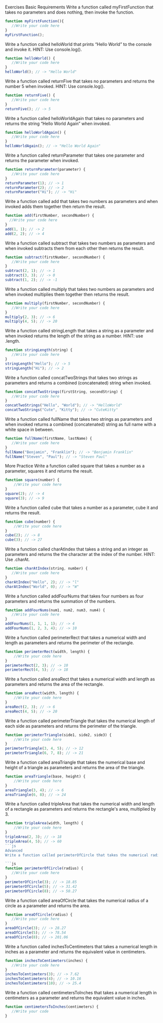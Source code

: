 Exercises
Basic Requirements
Write a function called myFirstFunction that takes no parameters and does nothing, then invoke the function.

```js
function myFirstFunction(){
   //Write your code here 
} 
myFirstFunction();
```
Write a function called helloWorld that prints “Hello World” to the console and invoke it. HINT: Use console.log().

```js
function helloWorld() { 
   //Write your code here
} 
helloWorld(); // -> "Hello World"
```
Write a function called returnFive that takes no parameters and returns the number 5 when invoked. HINT: Use console.log().

```js
function returnFive() {
   //Write your code here 
}
returnFive(); // -> 5
```
Write a function called helloWorldAgain that takes no parameters and returns the string “Hello World Again” when invoked.

```js
function helloWorldAgain() {
   //Write your code here 
}
helloWorldAgain(); // -> "Hello World Again"

```
Write a function called returnParameter that takes one parameter and returns the parameter when invoked.

```js
function returnParameter(parameter) {
   //Write your code here 
}
returnParameter(1); // -> 1 
returnParameter(2); // -> 2 
returnParameter("Hi"); // -> "Hi"
```
Write a function called add that takes two numbers as parameters and when invoked adds them together then return the result.

```js
function add(firstNumber, secondNumber) { 
  //Write your code here 
}  
add(1, 1); // -> 2 
add(2, 2); // -> 4
```
Write a function called subtract that takes two numbers as parameters and when invoked subtracts them from each other then returns the result.

```js
function subtract(firstNumber, secondNumber) {
   //Write your code here 
}  
subtract(2, 1); // -> 1 
subtract(3, 3); // -> 0 
subtract(1, 2); // -> -1
```
Write a function called multiply that takes two numbers as parameters and when invoked multiplies them together then returns the result.

```js
function multiply(firstNumber, secondNumber) {
   //Write your code here 
}
multiply(2, 3); // -> 6
multiply(4, 5); // -> 20
```
Write a function called stringLength that takes a string as a parameter and when invoked returns the length of the string as a number. HINT: use .length.

```js
function stringLength(string) {
   //Write your code here 
}  
stringLength("Hello"); // -> 5 
stringLength("Hi"); // -> 2
```
Write a function called concatTwoStrings that takes two strings as parameters and returns a combined (concatenated) string when invoked.

```js
function concatTwoStrings(firstString, secondString) {
   //Write your code here 
}  
concatTwoStrings("Hello", "World"); // -> "HelloWorld" 
concatTwoStrings("Cute", "Kitty"); // -> "CuteKitty"
```
Write a function called fullName that takes two strings as parameters and when invoked returns a combined (concatenated) string as full name with a white space in between.

```js
function fullName(firstName, lastName) {
   //Write your code here 
}  
fullName("Benjamin", "Franklin"); // -> "Benjamin Franklin" 
fullName("Steven", "Paul"); // -> "Steven Paul"
```
More Practice
Write a function called square that takes a number as a parameter, squares it and returns the result.

```js
function square(number) {
    //Write your code here
}
square(2); // -> 4
square(3); // -> 9
```
Write a function called cube that takes a number as a parameter, cube it and returns the result.

```js
function cube(number) {
    //Write your code here
}
cube(2); // -> 8
cube(3); // -> 27
```
Write a function called charAtIndex that takes a string and an integer as parameters and returns the the character at the index of the number. HINT: Use .charAt.

```js
function charAtIndex(string, number) {
   //Write your code here 
}
charAtIndex("Hello", 2); // -> "l" 
charAtIndex("World", 0); // -> "W"
```
Write a function called addFourNums that takes four numbers as four parameters and returns the summation of the numbers.

```js
function addFourNums(num1, num2, num3, num4) {
   //Write your code here 
}  
addFourNums(1, 1, 1, 1); // -> 4 
addFourNums(1, 2, 3, 4); // -> 10
```
Write a function called perimeterRect that takes a numerical width and length as parameters and returns the perimeter of the rectangle.

```js
function perimeterRect(width, length) {
    //Write your code here
}
perimeterRect(2, 3); // -> 10
perimeterRect(4, 5); // -> 18
```
Write a function called areaRect that takes a numerical width and length as parameters and returns the area of the rectangle.

```js
function areaRect(width, length) {
    //Write your code here
}
areaRect(2, 3); // -> 6
areaRect(4, 5); // -> 20
```
Write a function called perimeterTriangle that takes the numerical length of each side as parameters and returns the perimeter of the triangle.

```js
function perimeterTriangle(side1, side2, side3) {
    //Write your code here
}
perimeterTriangle(3, 4, 5); // -> 12
perimeterTriangle(6, 7, 8); // -> 21
```
Write a function called areaTriangle that takes the numerical base and height of a triangle as parameters and returns the area of the triangle.

```js
function areaTriangle(base, height) {
    //Write your code here
}
areaTriangle(3, 4); // -> 6
areaTriangle(6, 8); // -> 24
```
Write a function called tripleArea that takes the numerical width and length of a rectangle as parameters and returns the rectangle's area, multiplied by 3.

```js
function tripleArea(width, length) {
    //Write your code here
}
tripleArea(2, 3); // -> 18
tripleArea(4, 5); // -> 60
```js
Advanced
Write a function called perimeterOfCircle that takes the numerical radius of a circle as a parameter and returns the perimeter. HINT: Use Math.PI in your function.

```js
function perimeterOfCircle(radius) {
   //Write your code here 
}  
perimeterOfCircle(3); // -> 18.85 
perimeterOfCircle(5); // -> 31.42 
perimeterOfCircle(8); // -> 50.27
```
Write a function called areaOfCircle that takes the numerical radius of a circle as a parameter and returns the area.

```js
function areaOfCircle(radius) {
   //Write your code here 
}  
areaOfCircle(3); // -> 28.27 
areaOfCircle(5); // -> 78.54 
areaOfCircle(8); // -> 201.06
```


Write a function called inchesToCentimeters that takes a numerical length in inches as a parameter and returns the equivalent value in centimeters.

```js
function inchesToCentimeters(inches) {
   //Write your code here 
}  
inchesToCentimeters(3); // -> 7.62 
inchesToCentimeters(4); // -> 10.16 
inchesToCentimeters(10); // -> 25.4
```

Write a function called centimetersToInches that takes a numerical length in centimeters as a parameter and returns the equivalent value in inches.

```js
function centimetersToInches(centimeters) {
   //Write your code
}
```
